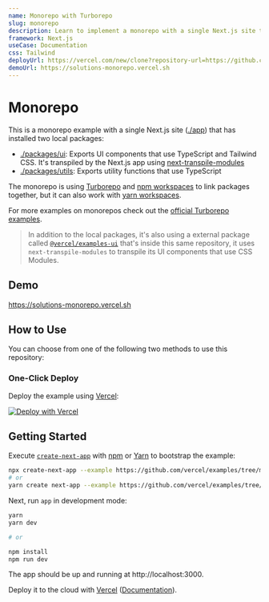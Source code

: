 ```yaml
---
name: Monorepo with Turborepo
slug: monorepo
description: Learn to implement a monorepo with a single Next.js site that has installed two local packages.
framework: Next.js
useCase: Documentation
css: Tailwind
deployUrl: https://vercel.com/new/clone?repository-url=https://github.com/vercel/examples/tree/main/solutions/monorepo&project-name=monorepo&repo-name=monorepo&root-directory=solutions%2Fmonorepo%2Fapp&build-command=cd%20..%20%26%26%20npm%20run%20build&install-command=cd%20..%20%26%26%20npm%20i
demoUrl: https://solutions-monorepo.vercel.sh
---
```


# Monorepo

This is a monorepo example with a single Next.js site ([./app](./app)) that has installed two local packages:

- [./packages/ui](./packages/ui): Exports UI components that use TypeScript and Tailwind CSS. It's transpiled by the Next.js app using [next-transpile-modules](https://github.com/martpie/next-transpile-modules)
- [./packages/utils](./packages/utils): Exports utility functions that use TypeScript

The monorepo is using [Turborepo](https://turborepo.org/) and [npm workspaces](https://docs.npmjs.com/cli/v8/using-npm/workspaces#using-workspaces) to link packages together, but it can also work with [yarn workspaces](https://classic.yarnpkg.com/lang/en/docs/workspaces/).

For more examples on monorepos check out the [official Turborepo examples](https://github.com/vercel/turborepo/tree/main/examples).

> In addition to the local packages, it's also using a external package called [`@vercel/examples-ui`](../../packages/ui) that's inside this same repository, it uses `next-transpile-modules` to transpile its UI components that use CSS Modules.

## Demo

https://solutions-monorepo.vercel.sh

## How to Use

You can choose from one of the following two methods to use this repository:

### One-Click Deploy

Deploy the example using [Vercel](https://vercel.com?utm_source=github&utm_medium=readme&utm_campaign=vercel-examples):

[![Deploy with Vercel](https://vercel.com/button)](https://vercel.com/new/clone?repository-url=https://github.com/vercel/examples/tree/main/solutions/monorepo&project-name=monorepo&repo-name=monorepo&root-directory=app&build-command=cd%20..%20%26%26%20npm%20run%20build&install-command=cd%20..%20%26%26%20npm%20i)

## Getting Started

Execute [`create-next-app`](https://github.com/vercel/next.js/tree/canary/packages/create-next-app) with [npm](https://docs.npmjs.com/cli/init) or [Yarn](https://yarnpkg.com/lang/en/docs/cli/create/) to bootstrap the example:

```bash
npx create-next-app --example https://github.com/vercel/examples/tree/main/solutions/monorepo monorepo
# or
yarn create next-app --example https://github.com/vercel/examples/tree/main/solutions/monorepo monorepo
```

Next, run `app` in development mode:

```bash
yarn
yarn dev

# or

npm install
npm run dev
```

The app should be up and running at http://localhost:3000.

Deploy it to the cloud with [Vercel](https://vercel.com/new?utm_source=github&utm_medium=readme&utm_campaign=edge-middleware-eap) ([Documentation](https://nextjs.org/docs/deployment)).
